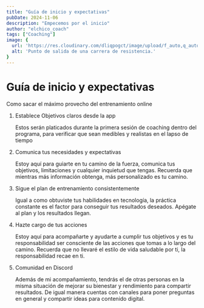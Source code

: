 ```yaml
---
title: "Guía de inicio y expectativas"
pubDate: 2024-11-06
description: "Empecemos por el inicio"
author: "elchico_coach"
tags: ["Coaching"]
image: {
  url: 'https://res.cloudinary.com/dliqpogct/image/upload/f_auto,q_auto/v1/mysite/strength',
  alt: 'Punto de salida de una carrera de resistencia.'
}
---
```

# Guía de inicio y expectativas

Como sacar el máximo provecho del entrenamiento online

1. Establece Objetivos claros desde la app
    
    Estos serán platicados durante la primera sesión de coaching dentro del programa, para verificar que sean medibles y realistas en el lapso de tiempo
    
2. Comunica tus necesidades y expectativas
    
    Estoy aquí para guiarte en tu camino de la fuerza, comunica tus objetivos, limitaciones y cualquier inquietud que tengas. Recuerda que mientras más información obtenga, más personalizado es tu camino.
    
3. Sigue el plan de entrenamiento consistentemente
    
    Igual a como obtuviste tus habilidades en tecnología, la práctica constante es el factor para conseguir tus resultados deseados. Apégate al plan y los resultados llegan.
    
4. Hazte cargo de tus acciones
    
    Estoy aquí para acompañarte y ayudarte a cumplir tus objetivos y es tu responsabilidad ser consciente de las acciones que tomas a lo largo del camino. Recuerda que no llevaré el estilo de vida saludable por ti, la responsabilidad recae en ti.
    
5. Comunidad en Discord
    
    Además de mi acompañamiento, tendrás el de otras personas en la misma situación de mejorar su bienestar y rendimiento para compartir resultados. De igual manera cuentas con canales para poner preguntas en general y compartir ideas para contenido digital.
